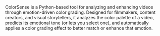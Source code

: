 ColorSense is a Python-based tool for analyzing and enhancing videos through emotion-driven color grading.
Designed for filmmakers, content creators, and visual storytellers, it analyzes the color palette of a video, predicts its emotional tone (or lets you select one), and automatically applies a color grading effect to better match or enhance that emotion.
